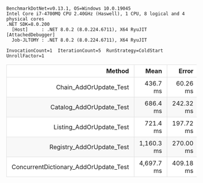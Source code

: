 <!DOCTYPE html>
<html lang='en'>
<head>
<meta charset='utf-8' />
<title>BenchmarkRun-joined-2024-03-01-11-32-55</title>

<style type="text/css">
	table { border-collapse: collapse; display: block; width: 100%; overflow: auto; }
	td, th { padding: 6px 13px; border: 1px solid #ddd; text-align: right; }
	tr { background-color: #fff; border-top: 1px solid #ccc; }
	tr:nth-child(even) { background: #f8f8f8; }
</style>
</head>
<body>
<pre><code>
BenchmarkDotNet=v0.13.1, OS=Windows 10.0.19045
Intel Core i7-4700MQ CPU 2.40GHz (Haswell), 1 CPU, 8 logical and 4 physical cores
.NET SDK=8.0.200
  [Host]     : .NET 8.0.2 (8.0.224.6711), X64 RyuJIT  [AttachedDebugger]
  Job-JLTOMY : .NET 8.0.2 (8.0.224.6711), X64 RyuJIT
</code></pre>
<pre><code>InvocationCount=1  IterationCount=5  RunStrategy=ColdStart  
UnrollFactor=1  
</code></pre>

<table>
<thead><tr><th>                         Method</th><th>Mean</th><th>Error</th><th>StdDev</th><th>Rank</th><th>Gen 0</th><th>Gen 1</th><th>Allocated</th>
</tr>
</thead><tbody><tr><td>Chain_AddOrUpdate_Test</td><td>436.7 ms</td><td>60.26 ms</td><td>15.65 ms</td><td>1</td><td>10000.0000</td><td>5000.0000</td><td>79 MB</td>
</tr><tr><td>Catalog_AddOrUpdate_Test</td><td>686.4 ms</td><td>242.32 ms</td><td>62.93 ms</td><td>2</td><td>10000.0000</td><td>5000.0000</td><td>87 MB</td>
</tr><tr><td>Listing_AddOrUpdate_Test</td><td>721.4 ms</td><td>197.72 ms</td><td>51.35 ms</td><td>2</td><td>10000.0000</td><td>5000.0000</td><td>98 MB</td>
</tr><tr><td>Registry_AddOrUpdate_Test</td><td>1,160.3 ms</td><td>270.00 ms</td><td>70.12 ms</td><td>3</td><td>10000.0000</td><td>5000.0000</td><td>98 MB</td>
</tr><tr><td>ConcurrentDictionary_AddOrUpdate_Test</td><td>4,697.7 ms</td><td>409.18 ms</td><td>106.26 ms</td><td>4</td><td>189000.0000</td><td>22000.0000</td><td>813 MB</td>
</tr></tbody></table>
</body>
</html>
